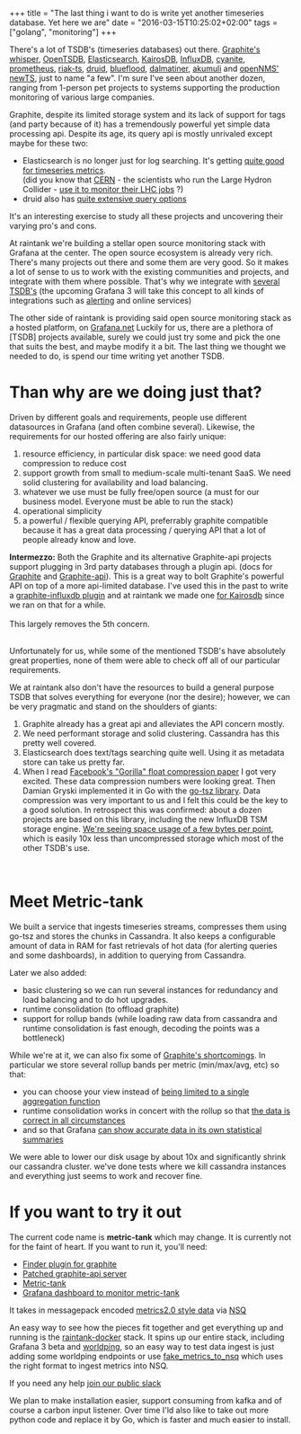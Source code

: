 +++
title = "The last thing i want to do is write yet another timeseries database. Yet here we are"
date = "2016-03-15T10:25:02+02:00"
tags = ["golang", "monitoring"]
+++

There's a lot of TSDB's (timeseries databases) out there.
[Graphite's whisper](http://graphite.readthedocs.org/en/latest/whisper.html), [OpenTSDB](http://opentsdb.net/), [Elasticsearch](https://www.elastic.co/products/elasticsearch), [KairosDB](http://kairosdb.github.io/), [InfluxDB](https://influxdata.com/time-series-platform/influxdb/), [cyanite](http://cyanite.io/), [prometheus](http://prometheus.io/), [riak-ts](http://basho.com/products/riak-ts/), [druid](http://druid.io), [blueflood](http://blueflood.io/), [dalmatiner](http://dalmatiner.io), [akumuli](http://akumuli.org/) and [openNMS' newTS](https://github.com/OpenNMS/newts ), just to name "a few".
I'm sure I've seen about another dozen, ranging from 1-person pet projects to systems supporting the production monitoring of various large companies.

Graphite, despite its limited storage system and its lack of support for tags (and party because of it) has a tremendously powerful yet simple data processing api.
Despite its age, its query api is mostly unrivaled except maybe for these two:

* Elasticsearch is no longer just for log searching. It's getting [quite good for timeseries metrics](https://www.elastic.co/blog/elasticsearch-as-a-time-series-data-store).  
(did you know that [CERN](http://http://home.cern/) - the scientists who run the Large Hydron Collider - [use it to monitor their LHC jobs](http://cds.cern.ch/record/2011172/files/LHCb-TALK-2015-060.pdf) ?)
* druid also has [quite extensive query options](http://druid.io/docs/0.8.3/querying/querying.html)

It's an interesting exercise to study all these projects and uncovering their varying pro's and cons.

At raintank we're building a stellar open source monitoring stack with Grafana at the center.
The open source ecosystem is already very rich.  There's many projects out there and some them are very good.  So it makes a lot of sense to us to work with the existing communities and projects, and integrate with them where possible.  That's why we integrate with [several TSDB's](http://docs.grafana.org/datasources/overview/) (the upcoming Grafana 3 will take this concept to all kinds of integrations such as
[alerting](https://github.com/grafana/grafana/issues/2209) and online services)

The other side of raintank is providing said open source monitoring stack as a hosted platform, on [Grafana.net](http://www.grafana.net)
Luckily for us, there are a plethora of [TSDB] projects available, surely we could just try some and pick the one that suits the best, and maybe modify it a bit.
The last thing we thought we needed to do, is spend our time writing yet another TSDB.

# Than why are we doing just that?

Driven by different goals and requirements, people use different datasources in Grafana (and often combine several).  Likewise, the requirements for our hosted offering are also fairly unique:

1. resource efficiency, in particular disk space: we need good data compression to reduce cost
2. support growth from small to medium-scale multi-tenant SaaS.  We need solid clustering for availability and load balancing.
3. whatever we use must be fully free/open source (a must for our business model. Everyone must be able to run the stack)
4. operational simplicity
5. a powerful / flexible querying API, preferrably graphite compatible because it has a great data processing / querying API that a lot of people already know and love.

<div class="intermezzo"><strong>Intermezzo:</strong> Both the Graphite and its alternative Graphite-api projects support plugging in 3rd party databases through a plugin api.  
(docs for <a href="http://graphite.readthedocs.org/en/latest/storage-backends.html">Graphite</a> and <a href="http://graphite-api.readthedocs.org/en/latest/finders.html">Graphite-api</a>).  
This is a great way to bolt Graphite's powerful API on top of a more api-limited database.
I've used this in the past to write a <a href="https://github.com/vimeo/graphite-influxdb">graphite-influxdb plugin</a> and at raintank we made one <a href="https://github.com/raintank/graphite-kairosdb">for Kairosdb</a> since we ran on that for a while.
<br/>
<br/>
This largely removes the 5th concern.
</div>
<br/>

Unfortunately for us, while some of the mentioned TSDB's have absolutely great properties, none of them were able to check off all of our particular requirements.

We at raintank also don't have the resources to build a general purpose TSDB that solves everything for everyone (nor the desire); 
however, we can be very pragmatic and stand on the shoulders of giants:

1. Graphite already has a great api and alleviates the API concern mostly.
2. We need performant storage and solid clustering.  Cassandra has this pretty well covered.
3. Elasticsearch does text/tags searching quite well.  Using it as metadata store can take us pretty far.
4. When I read [Facebook's "Gorilla" float compression paper](www.vldb.org/pvldb/vol8/p1816-teller.pdf) I got very excited. These data compression numbers were looking great.  Then Damian Gryski implemented it in Go with the [go-tsz library](
https://github.com/dgryski/go-tsz).  Data compression was very important to us and I felt this could be the key to a good solution. In retrospect this was confirmed: about a dozen projects are based on this library, including the new InfluxDB TSM storage engine. <a href="https://raw.githubusercontent.com/dgryski/go-tsz/master/eval/eval-results.png">We're seeing space usage of a few bytes per point</a>, which is easily 10x less than uncompressed storage which most of the other TSDB's use.
<br/>

# Meet Metric-tank

We built a service that ingests timeseries streams, compresses them using go-tsz and stores the chunks in Cassandra.
It also keeps a configurable amount of data in RAM for fast retrievals of hot data (for alerting queries and some dashboards), in addition to querying from Cassandra.


Later we also added:

* basic clustering so we can run several instances for redundancy and load balancing and to do hot upgrades.
* runtime consolidation (to offload graphite)
* support for rollup bands (while loading raw data from cassandra and runtime consolidation is fast enough, decoding the points was a bottleneck)

While we're at it, we can also fix some of <a href="/25-graphite-grafana-statsd-gotchas/">Graphite's shortcomings</a>.
In particular we store several rollup bands per metric (min/max/avg, etc) so that:

* you can choose your view instead of [being limited to a single aggregation function](https://blog.raintank.io/25-graphite-grafana-and-statsd-gotchas/#limited.aggregation)
* runtime consolidation works in concert with the rollup so that [the data is correct in all circumstances](https://blog.raintank.io/25-graphite-grafana-and-statsd-gotchas/#runtime.consolidation)
* and so that Grafana [can show accurate data in its own statistical summaries](https://blog.raintank.io/25-graphite-grafana-and-statsd-gotchas/#grafana.consolidation)

 We were able to lower our disk usage by about 10x and significantly shrink our cassandra cluster.
we've done tests where we kill cassandra instances and everything just seems to work and recover fine.


# If you want to try it out

The current code name is **metric-tank** which may change.
It is currently not for the faint of heart.  If you want to run it, you'll need:

* [Finder plugin for graphite](https://github.com/raintank/graphite-raintank)
* [Patched graphite-api server](https://github.com/raintank/graphite-api)
* [Metric-tank](https://github.com/raintank/raintank-metric/tree/master/metric_tank)
* [Grafana dashboard to monitor metric-tank](https://github.com/raintank/raintank-docker/blob/master/grafana-dev/dashboards/metric-tank.json)

It takes in messagepack encoded [metrics2.0 style data](https://github.com/raintank/raintank-metric/blob/master/schema/metric.go#L15) via [NSQ](http://nsq.io/)

An easy way to see how the pieces fit together and get everything up and running is the <a href="https://github.com/raintank/raintank-docker">raintank-docker</a> stack.
It spins up our entire stack, including Grafana 3 beta and [worldping](https://grafana.net/plugins/raintank-worldping-app), so an easy way to test data ingest is just adding some worldping
endpoints or use <a href="https://github.com/raintank/raintank-metric/tree/master/fake_metrics_to_nsq">fake_metrics_to_nsq</a> which uses the right format to ingest metrics into NSQ.

If you need any help <a href="http://slack.raintank.io/">join our public slack</a>

We plan to make installation easier, support consuming from kafka and of course a carbon input listener.
Over time I'ld also like to take out more python code and replace it by Go, which is faster and much easier to install.


